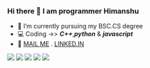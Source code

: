 ### Hi there 👋 I am programmer Himanshu

- 📘 I’m currently pursuing my BSC.CS degree
- 💻 Coding ->> ***C++***,***python*** & ***javascript***
- 💎 [MAIL ME](himanshuchauhan091@gmail.com) . [LINKED.IN](https://www.linkedin.com/in/imcoderhimanshu/)

![](https://github-profile-summary-cards.vercel.app/api/cards/profile-details?username=cnshu&theme=dracula)
![](https://github-profile-summary-cards.vercel.app/api/cards/stats?username=cnshu&theme=github_dark)
![](https://github-profile-summary-cards.vercel.app/api/cards/productive-time?username=cnshu&theme=github_dark)
![](https://github-profile-summary-cards.vercel.app/api/cards/most-commit-language?username=cnshu&theme=monokai)
![](https://github-profile-summary-cards.vercel.app/api/cards/repos-per-language?username=cnshu&theme=dracula)
